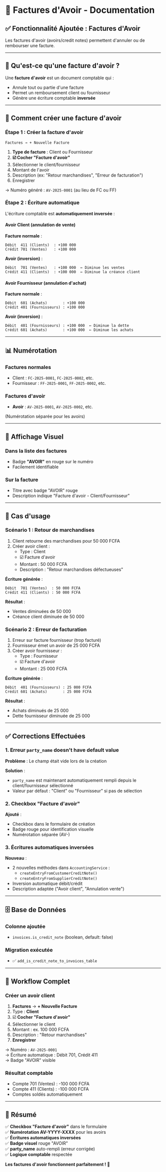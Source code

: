 # 📄 Factures d'Avoir - Documentation

## ✅ Fonctionnalité Ajoutée : Factures d'Avoir

Les factures d'avoir (avoirs/credit notes) permettent d'annuler ou de rembourser une facture.

---

## 🎯 Qu'est-ce qu'une facture d'avoir ?

Une **facture d'avoir** est un document comptable qui :
- Annule tout ou partie d'une facture
- Permet un remboursement client ou fournisseur
- Génère une écriture comptable **inversée**

---

## 🔧 Comment créer une facture d'avoir

### Étape 1 : Créer la facture d'avoir

```
Factures → + Nouvelle Facture
```

1. **Type de facture** : Client ou Fournisseur
2. **☑️ Cocher "Facture d'avoir"** 
3. Sélectionner le client/fournisseur
4. Montant de l'avoir
5. Description (ex: "Retour marchandises", "Erreur de facturation")
6. Enregistrer

→ Numéro généré : `AV-2025-0001` (au lieu de FC ou FF)

### Étape 2 : Écriture automatique

L'écriture comptable est **automatiquement inversée** :

#### Avoir Client (annulation de vente)
**Facture normale** :
```
Débit  411 (Clients)  : +100 000
Crédit 701 (Ventes)   : +100 000
```

**Avoir (inversion)** :
```
Débit  701 (Ventes)   : +100 000  ← Diminue les ventes
Crédit 411 (Clients)  : +100 000  ← Diminue la créance client
```

#### Avoir Fournisseur (annulation d'achat)
**Facture normale** :
```
Débit  601 (Achats)       : +100 000
Crédit 401 (Fournisseurs) : +100 000
```

**Avoir (inversion)** :
```
Débit  401 (Fournisseurs) : +100 000  ← Diminue la dette
Crédit 601 (Achats)       : +100 000  ← Diminue les achats
```

---

## 📊 Numérotation

### Factures normales
- Client : `FC-2025-0001`, `FC-2025-0002`, etc.
- Fournisseur : `FF-2025-0001`, `FF-2025-0002`, etc.

### Factures d'avoir
- **Avoir** : `AV-2025-0001`, `AV-2025-0002`, etc.

(Numérotation séparée pour les avoirs)

---

## 🎨 Affichage Visuel

### Dans la liste des factures
- Badge **"AVOIR"** en rouge sur le numéro
- Facilement identifiable

### Sur la facture
- Titre avec badge "AVOIR" rouge
- Description indique "Facture d'avoir - Client/Fournisseur"

---

## 💼 Cas d'usage

### Scénario 1 : Retour de marchandises

1. Client retourne des marchandises pour 50 000 FCFA
2. Créer avoir client :
   - Type : Client
   - ☑️ Facture d'avoir
   - Montant : 50 000 FCFA
   - Description : "Retour marchandises défectueuses"

**Écriture générée** :
```
Débit  701 (Ventes)  : 50 000 FCFA
Crédit 411 (Clients) : 50 000 FCFA
```

**Résultat** :
- Ventes diminuées de 50 000
- Créance client diminuée de 50 000

### Scénario 2 : Erreur de facturation

1. Erreur sur facture fournisseur (trop facturé)
2. Fournisseur émet un avoir de 25 000 FCFA
3. Créer avoir fournisseur :
   - Type : Fournisseur
   - ☑️ Facture d'avoir
   - Montant : 25 000 FCFA

**Écriture générée** :
```
Débit  401 (Fournisseurs) : 25 000 FCFA
Crédit 601 (Achats)       : 25 000 FCFA
```

**Résultat** :
- Achats diminués de 25 000
- Dette fournisseur diminuée de 25 000

---

## ✅ Corrections Effectuées

### 1. Erreur `party_name` doesn't have default value
**Problème** : Le champ était vide lors de la création

**Solution** : 
- `party_name` est maintenant automatiquement rempli depuis le client/fournisseur sélectionné
- Valeur par défaut : "Client" ou "Fournisseur" si pas de sélection

### 2. Checkbox "Facture d'avoir"
**Ajouté** :
- Checkbox dans le formulaire de création
- Badge rouge pour identification visuelle
- Numérotation séparée (AV-)

### 3. Écritures automatiques inversées
**Nouveau** :
- 2 nouvelles méthodes dans `AccountingService` :
  - `createEntryFromCustomerCreditNote()`
  - `createEntryFromSupplierCreditNote()`
- Inversion automatique débit/crédit
- Description adaptée ("Avoir client", "Annulation vente")

---

## 🗄️ Base de Données

### Colonne ajoutée
- `invoices.is_credit_note` (boolean, default: false)

### Migration exécutée
- ✅ `add_is_credit_note_to_invoices_table`

---

## 🎯 Workflow Complet

### Créer un avoir client

1. **Factures** → **+ Nouvelle Facture**
2. Type : **Client**
3. ☑️ **Cocher "Facture d'avoir"**
4. Sélectionner le client
5. Montant : ex. 100 000 FCFA
6. Description : "Retour marchandises"
7. **Enregistrer**

→ Numéro : `AV-2025-0001`  
→ Écriture automatique : Débit 701, Crédit 411  
→ Badge "AVOIR" visible

### Résultat comptable

- Compte 701 (Ventes) : -100 000 FCFA
- Compte 411 (Clients) : -100 000 FCFA
- Comptes soldés automatiquement

---

## 🎊 Résumé

✅ **Checkbox "Facture d'avoir"** dans le formulaire  
✅ **Numérotation AV-YYYY-XXXX** pour les avoirs  
✅ **Écritures automatiques inversées**  
✅ **Badge visuel** rouge "AVOIR"  
✅ **party_name** auto-rempli (erreur corrigée)  
✅ **Logique comptable** respectée  

**Les factures d'avoir fonctionnent parfaitement ! 🎉**

